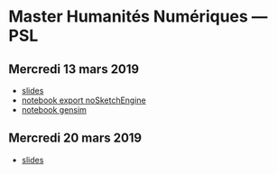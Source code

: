 # Master Humanités Numériques — PSL

## Mercredi 13 mars 2019
* [slides](slides-20190313.html)
* [notebook export noSketchEngine](nosk-adj-nc.ipynb)
* [notebook gensim](gensim.ipynb)

## Mercredi 20 mars 2019
* [slides](slides-20190320.html)